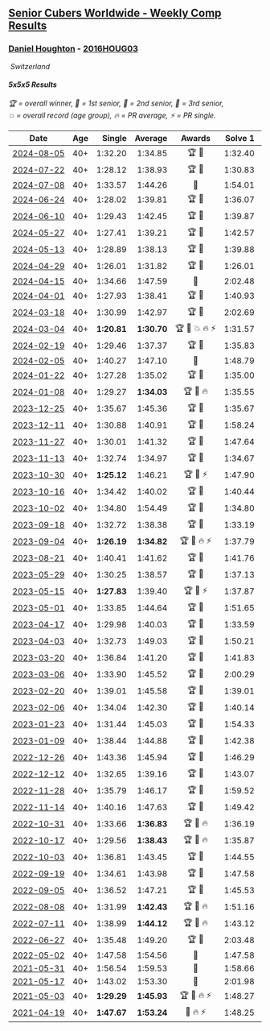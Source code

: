 <style>table {white-space: nowrap;}</style>
<link rel="stylesheet" type="text/css" href="/scw-comp/css/flags.css" />

## [Senior Cubers Worldwide - Weekly Comp Results](/scw-comp/results/)
### [Daniel Houghton](README.md) - [2016HOUG03](https://www.worldcubeassociation.org/persons/2016HOUG03?event=555)

<i class="flag flag-CH" />&nbsp;Switzerland

#### 5x5x5 Results

<span style="white-space: nowrap;">🏆 = overall winner</span>, <span style="white-space: nowrap;">🥇 = 1st senior</span>, <span style="white-space: nowrap;">🥈 = 2nd senior</span>, <span style="white-space: nowrap;">🥉 = 3rd senior</span>, <span style="white-space: nowrap;">💥 = overall record (age group)</span>, <span style="white-space: nowrap;">🔥 = PR average</span>, <span style="white-space: nowrap;">⚡ = PR single</span>.

| Date | Age | Single | Average | Awards | Solve 1 | Solve 2 | Solve 3 | Solve 4 | Solve 5 | Video |
| :--: | :--: | --: | --: | :--: | --: | --: | --: | --: | --: | :-- |
| [2024-08-05](../../results/2024-08-05/555.md) | 40+ | 1:32.20 | 1:34.85 | 🏆 🥇 | 1:32.40 | 1:39.98 | 1:38.70 | 1:33.44 | 1:32.20 | [Desktop](https://www.facebook.com/events/843031524469348/permalink/847011314071369) / [Mobile](https://m.facebook.com/events/843031524469348?view=permalink&id=847011314071369) |
| [2024-07-22](../../results/2024-07-22/555.md) | 40+ | 1:28.12 | 1:38.93 | 🏆 🥇 | 1:30.83 | 1:53.20 | 1:47.04 | 1:28.12 | 1:38.92 | [Desktop](https://www.facebook.com/events/785148847162745/permalink/793587796318850) / [Mobile](https://m.facebook.com/events/785148847162745?view=permalink&id=793587796318850) |
| [2024-07-08](../../results/2024-07-08/555.md) | 40+ | 1:33.57 | 1:44.26 | 🥈 | 1:54.01 | 1:34.63 | 1:54.84 | 1:44.13 | 1:33.57 | [Desktop](https://www.facebook.com/events/1154223792452847/permalink/1162578708284022) / [Mobile](https://m.facebook.com/events/1154223792452847?view=permalink&id=1162578708284022) |
| [2024-06-24](../../results/2024-06-24/555.md) | 40+ | 1:28.02 | 1:39.81 | 🏆 🥇 | 1:36.07 | 1:41.98 | 1:28.02 | 1:44.60 | 1:41.37 | [Desktop](https://www.facebook.com/events/500485402410682/permalink/508784991580723) / [Mobile](https://m.facebook.com/events/500485402410682?view=permalink&id=508784991580723) |
| [2024-06-10](../../results/2024-06-10/555.md) | 40+ | 1:29.43 | 1:42.45 | 🏆 🥇 | 1:39.87 | 1:42.55 | 2:10.20 | 1:44.93 | 1:29.43 | [Desktop](https://www.facebook.com/events/804039971828225/permalink/811818934383662) / [Mobile](https://m.facebook.com/events/804039971828225?view=permalink&id=811818934383662) |
| [2024-05-27](../../results/2024-05-27/555.md) | 40+ | 1:27.41 | 1:39.21 | 🏆 🥇 | 1:42.57 | 1:43.18 | 1:48.11 | 1:27.41 | 1:31.89 | [Desktop](https://www.facebook.com/events/476090921456450/permalink/483897567342452) / [Mobile](https://m.facebook.com/events/476090921456450?view=permalink&id=483897567342452) |
| [2024-05-13](../../results/2024-05-13/555.md) | 40+ | 1:28.89 | 1:38.13 | 🏆 🥇 | 1:39.88 | 1:37.13 | 1:28.89 | 1:37.65 | 1:39.61 | [Desktop](https://www.facebook.com/events/849366597233542/permalink/854648900038645) / [Mobile](https://m.facebook.com/events/849366597233542?view=permalink&id=854648900038645) |
| [2024-04-29](../../results/2024-04-29/555.md) | 40+ | 1:26.01 | 1:31.82 | 🏆 🥇 | 1:26.01 | 1:27.79 | 1:32.77 | 1:34.90 | 1:41.39 | [Desktop](https://www.facebook.com/events/457727373442774/permalink/464518712763640) / [Mobile](https://m.facebook.com/events/457727373442774?view=permalink&id=464518712763640) |
| [2024-04-15](../../results/2024-04-15/555.md) | 40+ | 1:34.66 | 1:47.59 | 🥉 | 2:02.48 | 1:50.09 | 1:42.21 | 1:50.48 | 1:34.66 | [Desktop](https://www.facebook.com/events/3767623586842150/permalink/3780790428858799) / [Mobile](https://m.facebook.com/events/3767623586842150?view=permalink&id=3780790428858799) |
| [2024-04-01](../../results/2024-04-01/555.md) | 40+ | 1:27.93 | 1:38.41 | 🏆 🥇 | 1:40.93 | 1:46.30 | 1:44.36 | 1:27.93 | 1:29.94 | [Desktop](https://www.facebook.com/events/3767623586842150/permalink/3774969046107604) / [Mobile](https://m.facebook.com/events/3767623586842150?view=permalink&id=3774969046107604) |
| [2024-03-18](../../results/2024-03-18/555.md) | 40+ | 1:30.99 | 1:42.97 | 🏆 🥇 | 2:02.69 | 1:43.29 | 1:30.99 | 1:41.27 | 1:44.36 | [Desktop](https://www.facebook.com/events/386186517521787/permalink/391168443690261) / [Mobile](https://m.facebook.com/events/386186517521787?view=permalink&id=391168443690261) |
| [2024-03-04](../../results/2024-03-04/555.md) | 40+ | **1:20.81** | **1:30.70** | 🏆 🥇 💥 🔥 ⚡ | 1:31.57 | 1:31.58 | 1:36.29 | 1:28.95 | **1:20.81** | [Desktop](https://www.facebook.com/events/937364477878870/permalink/948576103424374) / [Mobile](https://m.facebook.com/events/937364477878870?view=permalink&id=948576103424374) |
| [2024-02-19](../../results/2024-02-19/555.md) | 40+ | 1:29.46 | 1:37.37 | 🏆 🥇 | 1:35.83 | 1:45.29 | 1:50.51 | 1:30.98 | 1:29.46 | [Desktop](https://www.facebook.com/events/402593568902224/permalink/414356197725961) / [Mobile](https://m.facebook.com/events/402593568902224?view=permalink&id=414356197725961) |
| [2024-02-05](../../results/2024-02-05/555.md) | 40+ | 1:40.27 | 1:47.10 | 🥈 | 1:48.79 | 1:45.85 | DNF | 1:46.66 | 1:40.27 | [Desktop](https://www.facebook.com/events/402593568902224/permalink/406576658503915) / [Mobile](https://m.facebook.com/events/402593568902224?view=permalink&id=406576658503915) |
| [2024-01-22](../../results/2024-01-22/555.md) | 40+ | 1:27.28 | 1:35.02 | 🏆 🥇 | 1:35.00 | 1:32.95 | 1:37.11 | 1:39.16 | 1:27.28 | [Desktop](https://www.facebook.com/events/395750252948744/permalink/398393779351058) / [Mobile](https://m.facebook.com/events/395750252948744?view=permalink&id=398393779351058) |
| [2024-01-08](../../results/2024-01-08/555.md) | 40+ | 1:29.27 | **1:34.03** | 🏆 🥇 🔥 | 1:35.55 | 1:29.27 | 1:39.42 | 1:31.94 | 1:34.60 | [Desktop](https://www.facebook.com/events/1414013359524928/permalink/1421427955450135) / [Mobile](https://m.facebook.com/events/1414013359524928?view=permalink&id=1421427955450135) |
| [2023-12-25](../../results/2023-12-25/555.md) | 40+ | 1:35.67 | 1:45.36 | 🏆 🥇 | 1:35.67 | 1:36.96 | 1:54.33 | DNF | 1:44.80 | [Desktop](https://www.facebook.com/events/349610014457902/permalink/355138107238426) / [Mobile](https://m.facebook.com/events/349610014457902?view=permalink&id=355138107238426) |
| [2023-12-11](../../results/2023-12-11/555.md) | 40+ | 1:30.88 | 1:40.91 | 🏆 🥇 | 1:58.24 | 1:40.28 | 1:30.88 | 1:39.48 | 1:42.96 | [Desktop](https://www.facebook.com/events/101679999707522/permalink/106113945930794) / [Mobile](https://m.facebook.com/events/101679999707522?view=permalink&id=106113945930794) |
| [2023-11-27](../../results/2023-11-27/555.md) | 40+ | 1:30.01 | 1:41.32 | 🏆 🥇 | 1:47.64 | 1:48.58 | 1:35.33 | 1:41.00 | 1:30.01 | [Desktop](https://www.facebook.com/events/305565215720258/permalink/313161698293943) / [Mobile](https://m.facebook.com/events/305565215720258?view=permalink&id=313161698293943) |
| [2023-11-13](../../results/2023-11-13/555.md) | 40+ | 1:32.74 | 1:34.97 | 🏆 🥇 | 1:34.67 | 1:34.41 | 1:32.74 | 1:35.83 | 1:40.83 | [Desktop](https://www.facebook.com/events/1374628593479428/permalink/1377525033189784) / [Mobile](https://m.facebook.com/events/1374628593479428?view=permalink&id=1377525033189784) |
| [2023-10-30](../../results/2023-10-30/555.md) | 40+ | **1:25.12** | 1:46.21 | 🏆 🥇 ⚡ | 1:47.90 | 1:45.70 | 1:45.04 | 1:54.20 | **1:25.12** | [Desktop](https://www.facebook.com/events/366558396032988/permalink/370436255645202) / [Mobile](https://m.facebook.com/events/366558396032988?view=permalink&id=370436255645202) |
| [2023-10-16](../../results/2023-10-16/555.md) | 40+ | 1:34.42 | 1:40.02 | 🏆 🥇 | 1:40.44 | 1:50.95 | 1:34.42 | 1:38.63 | 1:41.00 | [Desktop](https://www.facebook.com/events/754076313399498/permalink/759506572856472) / [Mobile](https://m.facebook.com/events/754076313399498?view=permalink&id=759506572856472) |
| [2023-10-02](../../results/2023-10-02/555.md) | 40+ | 1:34.80 | 1:54.49 | 🏆 🥇 | 1:34.80 | 1:43.40 | 2:15.51 | 1:44.56 | DNF | [Desktop](https://www.facebook.com/events/370105888672980/permalink/376999611316941) / [Mobile](https://m.facebook.com/events/370105888672980?view=permalink&id=376999611316941) |
| [2023-09-18](../../results/2023-09-18/555.md) | 40+ | 1:32.72 | 1:38.38 | 🏆 🥇 | 1:33.19 | 1:38.83 | 1:32.72 | 1:43.12 | 1:50.14 | [Desktop](https://www.facebook.com/events/3507561106126011/permalink/3510525685829553) / [Mobile](https://m.facebook.com/events/3507561106126011?view=permalink&id=3510525685829553) |
| [2023-09-04](../../results/2023-09-04/555.md) | 40+ | **1:26.19** | **1:34.82** | 🏆 🥇 🔥 ⚡ | 1:37.79 | 1:28.20 | 1:40.24 | **1:26.19** | 1:38.48 | [Desktop](https://www.facebook.com/events/2764998176984627/permalink/2769615426522902) / [Mobile](https://m.facebook.com/events/2764998176984627?view=permalink&id=2769615426522902) |
| [2023-08-21](../../results/2023-08-21/555.md) | 40+ | 1:40.41 | 1:41.62 | 🏆 🥇 | 1:41.76 | 1:40.41 | 1:42.43 | 1:40.66 | 1:45.81 | [Desktop](https://www.facebook.com/events/605466225085334/permalink/611974754434481) / [Mobile](https://m.facebook.com/events/605466225085334?view=permalink&id=611974754434481) |
| [2023-05-29](../../results/2023-05-29/555.md) | 40+ | 1:30.25 | 1:38.57 | 🏆 🥇 | 1:37.13 | 1:37.89 | 1:40.70 | 1:30.25 | 2:09.73 | [Desktop](https://www.facebook.com/events/769039921377061/permalink/774309334183453) / [Mobile](https://m.facebook.com/events/769039921377061?view=permalink&id=774309334183453) |
| [2023-05-15](../../results/2023-05-15/555.md) | 40+ | **1:27.83** | 1:39.40 | 🏆 🥇 ⚡ | 1:37.87 | 1:43.89 | **1:27.83** | 1:36.44 | 1:44.65 | [Desktop](https://www.facebook.com/events/201773726045437/permalink/207945052094971) / [Mobile](https://m.facebook.com/events/201773726045437?view=permalink&id=207945052094971) |
| [2023-05-01](../../results/2023-05-01/555.md) | 40+ | 1:33.85 | 1:44.64 | 🏆 🥇 | 1:51.65 | 1:33.85 | 1:47.36 | 1:39.10 | 1:47.46 | [Desktop](https://www.facebook.com/events/1554845911676556/permalink/1561192011041946) / [Mobile](https://m.facebook.com/events/1554845911676556?view=permalink&id=1561192011041946) |
| [2023-04-17](../../results/2023-04-17/555.md) | 40+ | 1:29.98 | 1:40.03 | 🏆 🥇 | 1:33.59 | 2:02.86 | 1:29.98 | 1:50.70 | 1:35.80 | [Desktop](https://www.facebook.com/events/175752445390498/permalink/184146971217712) / [Mobile](https://m.facebook.com/events/175752445390498?view=permalink&id=184146971217712) |
| [2023-04-03](../../results/2023-04-03/555.md) | 40+ | 1:32.73 | 1:49.03 | 🏆 🥇 | 1:50.21 | 1:54.09 | 1:48.13 | 1:48.75 | 1:32.73 | [Desktop](https://www.facebook.com/events/1352032565369803/permalink/1354698561769870) / [Mobile](https://m.facebook.com/events/1352032565369803?view=permalink&id=1354698561769870) |
| [2023-03-20](../../results/2023-03-20/555.md) | 40+ | 1:36.84 | 1:41.20 | 🏆 🥇 | 1:41.83 | 1:38.13 | 1:43.64 | 1:45.34 | 1:36.84 | [Desktop](https://www.facebook.com/events/1273456476928238/permalink/1277492573191295) / [Mobile](https://m.facebook.com/events/1273456476928238?view=permalink&id=1277492573191295) |
| [2023-03-06](../../results/2023-03-06/555.md) | 40+ | 1:33.90 | 1:45.52 | 🏆 🥇 | 2:00.29 | 1:45.70 | 1:43.80 | 1:47.06 | 1:33.90 | [Desktop](https://www.facebook.com/events/1616007312171296/permalink/1620494325055928) / [Mobile](https://m.facebook.com/events/1616007312171296?view=permalink&id=1620494325055928) |
| [2023-02-20](../../results/2023-02-20/555.md) | 40+ | 1:39.01 | 1:45.58 | 🏆 🥇 | 1:39.01 | 1:40.00 | 1:50.58 | 1:49.85 | 1:46.88 | [Desktop](https://www.facebook.com/events/751205503064846/permalink/756652422520154) / [Mobile](https://m.facebook.com/events/751205503064846?view=permalink&id=756652422520154) |
| [2023-02-06](../../results/2023-02-06/555.md) | 40+ | 1:34.04 | 1:42.30 | 🏆 🥇 | 1:40.14 | 1:47.14 | 1:34.04 | 1:48.94 | 1:39.62 | [Desktop](https://www.facebook.com/events/1884353481903829/permalink/1889057431433434) / [Mobile](https://m.facebook.com/events/1884353481903829?view=permalink&id=1889057431433434) |
| [2023-01-23](../../results/2023-01-23/555.md) | 40+ | 1:31.44 | 1:45.03 | 🏆 🥇 | 1:54.33 | 1:51.05 | 1:46.96 | 1:31.44 | 1:37.08 | [Desktop](https://www.facebook.com/events/509798861140910/permalink/514567727330690) / [Mobile](https://m.facebook.com/events/509798861140910?view=permalink&id=514567727330690) |
| [2023-01-09](../../results/2023-01-09/555.md) | 40+ | 1:38.44 | 1:44.88 | 🏆 🥇 | 1:42.38 | 1:43.84 | 1:48.43 | 1:38.44 | 1:52.96 | [Desktop](https://www.facebook.com/events/1531132474062600/permalink/1540825386426642) / [Mobile](https://m.facebook.com/events/1531132474062600?view=permalink&id=1540825386426642) |
| [2022-12-26](../../results/2022-12-26/555.md) | 40+ | 1:43.36 | 1:45.94 | 🏆 🥇 | 1:46.29 | 1:46.72 | 1:43.36 | 1:44.80 | 1:49.22 | [Desktop](https://www.facebook.com/events/699260168471197/permalink/707102367686977) / [Mobile](https://m.facebook.com/events/699260168471197?view=permalink&id=707102367686977) |
| [2022-12-12](../../results/2022-12-12/555.md) | 40+ | 1:32.65 | 1:39.16 | 🏆 🥇 | 1:43.07 | 1:36.63 | 1:41.53 | 1:39.32 | 1:32.65 | [Desktop](https://www.facebook.com/events/1310297966473638/permalink/1321461952023906) / [Mobile](https://m.facebook.com/events/1310297966473638?view=permalink&id=1321461952023906) |
| [2022-11-28](../../results/2022-11-28/555.md) | 40+ | 1:35.79 | 1:46.17 | 🏆 🥇 | 1:59.52 | 1:51.12 | 1:45.45 | 1:41.94 | 1:35.79 | [Desktop](https://www.facebook.com/events/1208453943094393/permalink/1216417028964751) / [Mobile](https://m.facebook.com/events/1208453943094393?view=permalink&id=1216417028964751) |
| [2022-11-14](../../results/2022-11-14/555.md) | 40+ | 1:40.16 | 1:47.63 | 🏆 🥇 | 1:49.42 | 2:05.34 | 1:52.32 | 1:40.16 | 1:41.16 | [Desktop](https://www.facebook.com/events/823524585526773/permalink/831680754711156) / [Mobile](https://m.facebook.com/events/823524585526773?view=permalink&id=831680754711156) |
| [2022-10-31](../../results/2022-10-31/555.md) | 40+ | 1:33.66 | **1:36.83** | 🏆 🥇 🔥 | 1:36.19 | 1:33.66 | 1:53.96 | 1:35.37 | 1:38.93 | [Desktop](https://www.facebook.com/events/635474734791505/permalink/643646073974371) / [Mobile](https://m.facebook.com/events/635474734791505?view=permalink&id=643646073974371) |
| [2022-10-17](../../results/2022-10-17/555.md) | 40+ | 1:29.56 | **1:38.43** | 🏆 🥇 🔥 | 1:35.87 | 1:29.56 | 1:53.36 | 1:42.74 | 1:36.69 | [Desktop](https://www.facebook.com/events/5873184052742514/permalink/5886692048058381) / [Mobile](https://m.facebook.com/events/5873184052742514?view=permalink&id=5886692048058381) |
| [2022-10-03](../../results/2022-10-03/555.md) | 40+ | 1:36.81 | 1:43.45 | 🏆 🥇 | 1:44.55 | 1:44.84 | 1:45.28 | 1:36.81 | 1:40.96 | [Desktop](https://www.facebook.com/events/815539682815599/permalink/824662118570022) / [Mobile](https://m.facebook.com/events/815539682815599?view=permalink&id=824662118570022) |
| [2022-09-19](../../results/2022-09-19/555.md) | 40+ | 1:34.61 | 1:43.98 | 🏆 🥇 | 1:47.58 | 1:44.78 | 1:53.99 | 1:39.58 | 1:34.61 | [Desktop](https://www.facebook.com/events/450657513693488/permalink/456249413134298) / [Mobile](https://m.facebook.com/events/450657513693488?view=permalink&id=456249413134298) |
| [2022-09-05](../../results/2022-09-05/555.md) | 40+ | 1:36.52 | 1:47.21 | 🏆 🥇 | 1:45.53 | 1:47.07 | 1:52.76 | 1:49.03 | 1:36.52 | [Desktop](https://www.facebook.com/events/448393960648054/permalink/453932013427582) / [Mobile](https://m.facebook.com/events/448393960648054?view=permalink&id=453932013427582) |
| [2022-08-08](../../results/2022-08-08/555.md) | 40+ | 1:31.99 | **1:42.43** | 🏆 🥇 🔥 | 1:51.16 | 1:41.90 | 1:36.80 | 1:31.99 | 1:48.59 | [Desktop](https://www.facebook.com/events/619445529768906/permalink/625388922507900) / [Mobile](https://m.facebook.com/events/619445529768906?view=permalink&id=625388922507900) |
| [2022-07-11](../../results/2022-07-11/555.md) | 40+ | 1:38.99 | **1:44.12** | 🏆 🥇 🔥 | 1:43.12 | 1:38.99 | 1:48.00 | 1:41.24 | 2:04.95 | [Desktop](https://www.facebook.com/events/443186990742814/permalink/445502500511263) / [Mobile](https://m.facebook.com/events/443186990742814?view=permalink&id=445502500511263) |
| [2022-06-27](../../results/2022-06-27/555.md) | 40+ | 1:35.48 | 1:49.20 | 🏆 🥇 | 2:03.48 | 1:43.01 | 1:35.48 | 1:44.51 | 2:00.09 | [Desktop](https://www.facebook.com/events/605852520957703/permalink/614719146737707) / [Mobile](https://m.facebook.com/events/605852520957703?view=permalink&id=614719146737707) |
| [2022-05-02](../../results/2022-05-02/555.md) | 40+ | 1:47.58 | 1:54.56 | 🥇 | 1:47.58 | 2:03.08 | 1:50.77 | 1:55.73 | 1:57.18 | [Desktop](https://www.facebook.com/events/766988371376362/permalink/768650267876839) / [Mobile](https://m.facebook.com/events/766988371376362?view=permalink&id=768650267876839) |
| [2021-05-31](../../results/2021-05-31/555.md) | 40+ | 1:56.54 | 1:59.53 | 🥈 | 1:58.66 | 1:58.19 | 1:56.54 | 2:01.73 | 2:09.34 | [Desktop](https://www.facebook.com/events/1677723082618127/permalink/1683837975339971) / [Mobile](https://m.facebook.com/events/1677723082618127?view=permalink&id=1683837975339971) |
| [2021-05-17](../../results/2021-05-17/555.md) | 40+ | 1:43.02 | 1:53.30 | 🥇 | 2:01.98 | 1:43.02 | 2:16.97 | 1:46.04 | 1:51.88 | [Desktop](https://www.facebook.com/events/373354890741855/permalink/378492406894770) / [Mobile](https://m.facebook.com/events/373354890741855?view=permalink&id=378492406894770) |
| [2021-05-03](../../results/2021-05-03/555.md) | 40+ | **1:29.29** | **1:45.93** | 🏆 🥇 🔥 ⚡ | 1:48.27 | **1:29.29** | 1:52.72 | 1:42.20 | 1:47.33 | [Desktop](https://www.facebook.com/events/158701836186375/permalink/164971085559450) / [Mobile](https://m.facebook.com/events/158701836186375?view=permalink&id=164971085559450) |
| [2021-04-19](../../results/2021-04-19/555.md) | 40+ | **1:47.67** | **1:53.24** | 🥈 🔥 ⚡ | 1:48.25 | 2:22.57 | **1:47.67** | 1:54.00 | 1:57.46 | [Desktop](https://www.facebook.com/events/1009195762821458/permalink/1010232629384438) / [Mobile](https://m.facebook.com/events/1009195762821458?view=permalink&id=1010232629384438) |


<!-- Global site tag (gtag.js) - Google Analytics -->
<script async src="https://www.googletagmanager.com/gtag/js?id=UA-86348435-3"></script>
<script>window.dataLayer = window.dataLayer || []; function gtag() {dataLayer.push(arguments);} gtag('js', new Date()); gtag('config', 'UA-86348435-3');</script>
